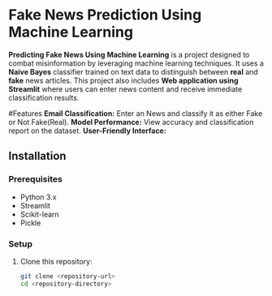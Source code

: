 # Fake News Prediction Using Machine Learning  

**Predicting Fake News Using Machine Learning** is a project designed to combat misinformation by leveraging machine learning techniques. It uses a **Naive Bayes** classifier trained on text data to distinguish between **real** and **fake** news articles. This project also includes **Web application using Streamlit** where users can enter news content and receive immediate classification results.

#Features 
**Email Classification:** Enter an News and classify it as either Fake or Not Fake(Real).
**Model Performance:** View accuracy and classification report on the dataset.
**User-Friendly Interface:** 

## Installation  

### Prerequisites  
- Python 3.x  
- Streamlit  
- Scikit-learn  
- Pickle  

### Setup  
1. Clone this repository:  
   ```bash
   git clone <repository-url>
   cd <repository-directory>
